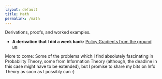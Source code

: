 ```yaml
---
layout: default
title: Math
permalink: /math
---
```


Derivations, proofs, and worked examples.

- **A derivation that I did a week back:** [Policy Gradients from the ground up](/math/policy_gradients)

More to come: Some of the problems which I find absolutely fascinating in Probability Theory, some from Information Theory (although, the deadline in this case might have to be extended), but I promise to share my bits on Info Theory as soon as I possibly can :)
